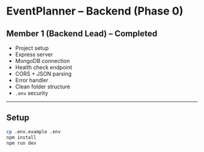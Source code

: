 # EventPlanner – Backend (Phase 0)

## Member 1 (Backend Lead) – Completed
- Project setup
- Express server
- MongoDB connection
- Health check endpoint
- CORS + JSON parsing
- Error handler
- Clean folder structure
- `.env` security

---

## Setup
```bash
cp .env.example .env
npm install
npm run dev